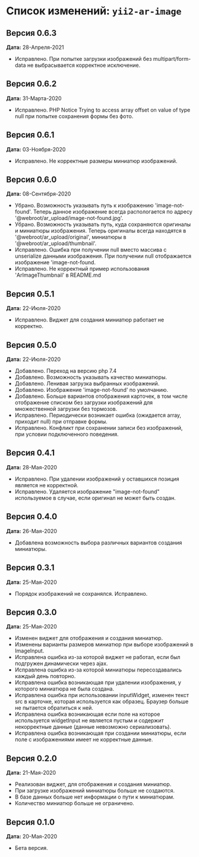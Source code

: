 Список изменений: `yii2-ar-image`
===============================

## Версия 0.6.3

**Дата:** 28-Апреля-2021

- Исправлено. При попытке загрузки изображений без multipart/form-data не выбрасывается корректное исключение.

## Версия 0.6.2

**Дата:** 31-Марта-2020

- Исправлено. PHP Notice Trying to access array offset on value of type null при попытке сохранения формы без фото.

## Версия 0.6.1

**Дата:** 03-Ноября-2020

- Исправлено. Не корректные размеры миниатюр изображений.

## Версия 0.6.0

**Дата:** 08-Сентября-2020

- Убрано. Возможность указывать путь к изображению 'image-not-found'. Теперь данное изображение всегда распологается по адресу '@webroot/ar_upload/image-not-found.jpg'.
- Убрано. Возможность указывать путь, куда сохраняются оригиналы и миниатюры изображения. 
Теперь оригиналы всегда находятся в '@webroot/ar_upload/original', миниатюры в '@webroot/ar_upload/thumbnail'.
- Исправлено. Ошибка при получении null вместо массива с unserialize данными изображения. При получении null отображается изображение 'image-not-found.
- Исправлено. Не корректный пример использования 'ArImageThumbnail' в README.md


## Версия 0.5.1

**Дата:** 22-Июля-2020

- Исправлено. Виджет для создания миниатюр работает не корректно.

## Версия 0.5.0

**Дата:** 22-Июля-2020

- Добавлено. Переход на версию php 7.4
- Добавлено. Возможность указывать качество миниатюры.
- Добавлено. Ленивая загрузка выбранных изображений.
- Добавлено. Изображение 'image-not-found' по умолчанию.
- Добавлено. Больше вариантов отображения карточек, в том числе отображение списком без загрузки изображений для множественной загрузки без тормозов.
- Исправлено. Периодически возникает ошибка (ожидается array, приходит null) при отправке формы.
- Исправлено. Конфликт при сохранении записи без изображений, при условии подключенного поведения.

## Версия 0.4.1

**Дата:** 28-Мая-2020

- Исправлено. При удалении изображений у оставшихся позиция является не корректной. 
- Исправлено. Удаляется изображение "image-not-found" используемое в случае, если оригинал не может быть создан.

## Версия 0.4.0

**Дата:** 26-Мая-2020

- Добавлена возможность выбора различных вариантов создания миниатюры.

## Версия 0.3.1

**Дата:** 25-Мая-2020

- Порядок изображений не сохранялся. Исправлено.

## Версия 0.3.0

**Дата:** 25-Мая-2020

- Изменен виджет для отображения и создания миниатюр.
- Изменены варианты размеров миниатюр при выборе изображений в ImageInput.
- Исправлена ошибка из-за которой виджет не работал, если был подгружен динамически через ajax.
- Исправлена ошибка из-за которой миниатюры пересоздавались каждый день повторно.
- Исправлена ошибка возникающая при удалении изображения, у которого миниатюра не была создана.
- Исправлена ошибка при использовании inputWidget, изменен текст src в карточке, которая используется как образец. 
Браузер больше не пытается обратиться к ней.
- Исправлена ошибка возникающая если поле на которое используется widgetInput не является пустым и содержит 
некорректные данные (данные невозможно сериализовать).
- Исправлена ошибка возникающая при создании миниатюры, если поле с изображениями имеет не корректные данные.

## Версия 0.2.0

**Дата:** 21-Мая-2020

- Реализован виджет, для отображения и создания миниатюр.
- При загрузке изображений миниатюры больше не создаются.
- В базе данных больше нет информации о пути к миниатюрам.
- Количество миниатюр больше не ограничено.

## Версия 0.1.0

**Дата:** 20-Мая-2020

- Бета версия.